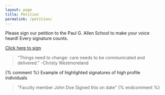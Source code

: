 ```yaml
---
layout: page
title: Petition
permalink: /petition/
---
```


Please sign our petition to the Paul G. Allen School to make your voice heard! Every signature counts.

[Click here to sign](https://www.change.org/p/build-a-counterspace-in-the-paul-g-allen-school)

> "Things need to change: care needs to be communicated and delivered." -Christy Westmoreland

{% comment %}
Example of highlighted signatures of high profile individuals

> "Faculty member John Doe Signed this on date"
{% endcomment %}
